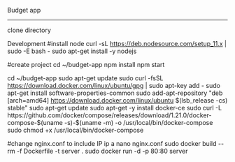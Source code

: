 Budget app
***********
clone directory

Development
#install node
curl -sL https://deb.nodesource.com/setup_11.x | sudo -E bash -
sudo apt-get install -y nodejs

#create project
cd ~/budget-app
npm install
npm start

cd ~/budget-app
sudo apt-get update
sudo curl -fsSL https://download.docker.com/linux/ubuntu/gpg | sudo apt-key add -
sudo apt-get install software-properties-common
sudo add-apt-repository "deb [arch=amd64] https://download.docker.com/linux/ubuntu $(lsb_release -cs) stable"
sudo apt-get update
sudo apt-get -y install docker-ce
sudo curl -L https://github.com/docker/compose/releases/download/1.21.0/docker-compose-$(uname -s)-$(uname -m) -o /usr/local/bin/docker-compose
sudo chmod +x /usr/local/bin/docker-compose

#change nginx.conf to include IP
ip a
nano nginx.conf
sudo docker build --rm -f Dockerfile -t server .
sudo docker run -d -p 80:80 server
